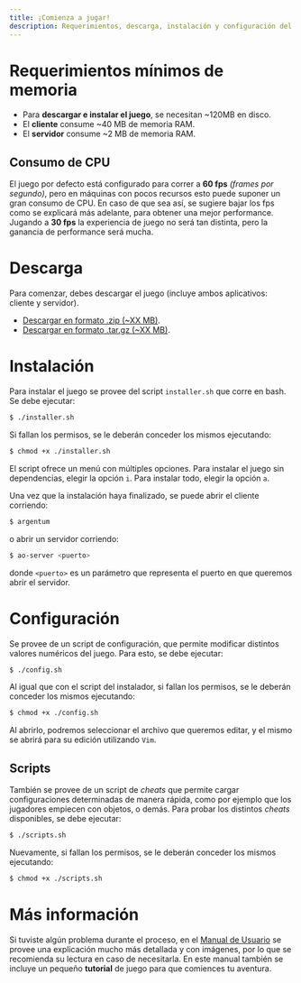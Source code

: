 ```yaml
---
title: ¡Comienza a jugar!
description: Requerimientos, descarga, instalación y configuración del juego
---
```


<!-- ##################################################################### -->

# Requerimientos mínimos de memoria

* Para **descargar e instalar el juego**, se necesitan ~120MB en disco.
* El **cliente** consume ~40 MB de memoria RAM.
* El **servidor** consume ~2 MB de memoria RAM.

## Consumo de CPU

El juego por defecto está configurado para correr a **60 fps** *(frames por segundo)*, pero en máquinas con pocos recursos esto puede suponer un gran consumo de CPU. En caso de que sea así, se sugiere bajar los fps como se explicará más adelante, para obtener una mejor performance. Jugando a **30 fps** la experiencia de juego no será tan distinta, pero la ganancia de performance será mucha.

<!-- ##################################################################### -->

# Descarga

Para comenzar, debes descargar el juego (incluye ambos aplicativos: cliente y servidor).
* <a href="{{ site.github.zip_url }}">Descargar en formato .zip (~XX MB)</a>.
* <a href="{{ site.github.tar_url }}">Descargar en formato .tar.gz (~XX MB)</a>.

<!-- ##################################################################### -->

# Instalación

Para instalar el juego se provee del script `installer.sh` que corre en bash. Se debe ejecutar:
```bash
$ ./installer.sh
```

Si fallan los permisos, se le deberán conceder los mismos ejecutando:
```bash
$ chmod +x ./installer.sh
```

El script ofrece un menú con múltiples opciones. Para instalar el juego sin dependencias, elegir la opción `i`. Para instalar todo, elegir la opción `a`.

Una vez que la instalación haya finalizado, se puede abrir el cliente corriendo:
```bash
$ argentum
```
o abrir un servidor corriendo:
```bash
$ ao-server <puerto>
```
donde `<puerto>` es un parámetro que representa el puerto en que queremos abrir el servidor.

<!-- ##################################################################### -->

# Configuración <a name="configuracion"></a>
Se provee de un script de configuración, que permite modificar distintos valores numéricos del juego. Para esto, se debe ejecutar:
```bash
$ ./config.sh
```

Al igual que con el script del instalador, si fallan los permisos, se le deberán conceder los mismos ejecutando:
```bash
$ chmod +x ./config.sh
```

Al abrirlo, podremos seleccionar el archivo que queremos editar, y el mismo se abrirá para su edición utilizando `Vim`.

## Scripts <a name="scripts"></a>
También se provee de un script de *cheats* que permite cargar configuraciones determinadas de manera rápida, como por ejemplo que los jugadores empiecen con objetos, o demás. Para probar los distintos *cheats* disponibles, se debe ejecutar:
```bash
$ ./scripts.sh
```

Nuevamente, si fallan los permisos, se le deberán conceder los mismos ejecutando:
```bash
$ chmod +x ./scripts.sh
```

<!-- ##################################################################### -->

# Más información

Si tuviste algún problema durante el proceso, en el [Manual de Usuario](Manual_de_Usuario.pdf) se provee una explicación mucho más detallada y con imágenes, por lo que se recomienda su lectura en caso de necesitarla. En este manual también se incluye un pequeño **tutorial** de juego para que comiences tu aventura.

<!-- ##################################################################### -->
